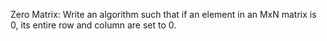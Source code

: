 Zero Matrix: 
Write an algorithm such that if an element in an MxN matrix is 0, 
its entire row and column are set to 0.
